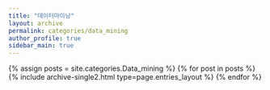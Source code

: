 ```yaml
---
title: "데이터마이닝"
layout: archive
permalink: categories/data_mining
author_profile: true
sidebar_main: true
---
```



{% assign posts = site.categories.Data_mining %}
{% for post in posts %} {% include archive-single2.html type=page.entries_layout %} {% endfor %}
